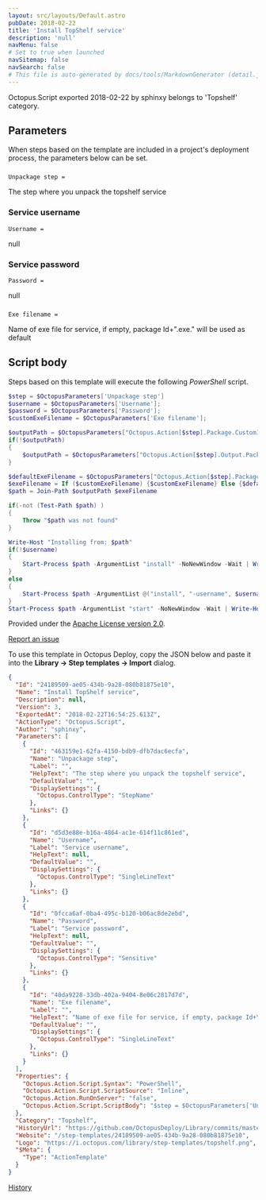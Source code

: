 ```yaml
---
layout: src/layouts/Default.astro
pubDate: 2018-02-22
title: 'Install TopShelf service'
description: 'null'
navMenu: false
# Set to true when launched
navSitemap: false
navSearch: false
# This file is auto-generated by docs/tools/MarkdownGenerator (detail.js)
---
```


Octopus.Script exported 2018-02-22 by sphinxy belongs to 'Topshelf' category.

## Parameters

When steps based on the template are included in a project's deployment process, the parameters below can be set.


<div class="param">

### 

`Unpackage step = `

The step where you unpack the topshelf service

</div>
        
<div class="param">

### Service username

`Username = `

null

</div>
        
<div class="param">

### Service password

`Password = `

null

</div>
        
<div class="param">

### 

`Exe filename = `

Name of exe file for service, if empty, package Id+".exe." will be used as default

</div>
        

## Script body

Steps based on this template will execute the following *PowerShell* script.

```powershell
$step = $OctopusParameters['Unpackage step']
$username = $OctopusParameters['Username'];
$password = $OctopusParameters['Password'];
$customExeFilename = $OctopusParameters['Exe filename'];

$outputPath = $OctopusParameters["Octopus.Action[$step].Package.CustomInstallationDirectory"]
if(!$outputPath) 
{
    $outputPath = $OctopusParameters["Octopus.Action[$step].Output.Package.InstallationDirectoryPath"]
}

$defaultExeFilename = $OctopusParameters["Octopus.Action[$step].Package.NuGetPackageId"] + ".exe"
$exeFilename = If ($customExeFilename) {$customExeFilename} Else {$defaultExeFilename}
$path = Join-Path $outputPath $exeFilename

if(-not (Test-Path $path) )
{
    Throw "$path was not found"
}

Write-Host "Installing from: $path"
if(!$username)
{
    Start-Process $path -ArgumentList "install" -NoNewWindow -Wait | Write-Host
} 
else 
{
    Start-Process $path -ArgumentList @("install", "-username", $username, "-password", $password) -NoNewWindow -Wait | Write-Host
}
Start-Process $path -ArgumentList "start" -NoNewWindow -Wait | Write-Host

```

Provided under the [Apache License version 2.0](https://github.com/OctopusDeploy/Library/blob/master/LICENSE.txt).

[Report an issue](https://github.com/OctopusDeploy/Library/issues/new?assignees=&labels=&projects=&template=bug-report.yml&title=Issue%20with%20Install%20TopShelf%20service&step-template=Install%20TopShelf%20service)

<div class="get-json">

To use this template in Octopus Deploy, copy the JSON below and paste it into the **Library → Step templates → Import** dialog.

```json
{
  "Id": "24189509-ae05-434b-9a28-080b81875e10",
  "Name": "Install TopShelf service",
  "Description": null,
  "Version": 3,
  "ExportedAt": "2018-02-22T16:54:25.613Z",
  "ActionType": "Octopus.Script",
  "Author": "sphinxy",
  "Parameters": [
    {
      "Id": "463159e1-62fa-4150-bdb9-dfb7dac6ecfa",
      "Name": "Unpackage step",
      "Label": "",
      "HelpText": "The step where you unpack the topshelf service",
      "DefaultValue": "",
      "DisplaySettings": {
        "Octopus.ControlType": "StepName"
      },
      "Links": {}
    },
    {
      "Id": "d5d3e88e-b16a-4864-ac1e-614f11c861ed",
      "Name": "Username",
      "Label": "Service username",
      "HelpText": null,
      "DefaultValue": "",
      "DisplaySettings": {
        "Octopus.ControlType": "SingleLineText"
      },
      "Links": {}
    },
    {
      "Id": "0fcca6af-0ba4-495c-b120-b06ac8de2ebd",
      "Name": "Password",
      "Label": "Service password",
      "HelpText": null,
      "DefaultValue": "",
      "DisplaySettings": {
        "Octopus.ControlType": "Sensitive"
      },
      "Links": {}
    },
    {
      "Id": "40da9228-33db-402a-9404-8e06c2817d7d",
      "Name": "Exe filename",
      "Label": "",
      "HelpText": "Name of exe file for service, if empty, package Id+\".exe.\" will be used as default",
      "DefaultValue": "",
      "DisplaySettings": {
        "Octopus.ControlType": "SingleLineText"
      },
      "Links": {}
    }
  ],
  "Properties": {
    "Octopus.Action.Script.Syntax": "PowerShell",
    "Octopus.Action.Script.ScriptSource": "Inline",
    "Octopus.Action.RunOnServer": "false",
    "Octopus.Action.Script.ScriptBody": "$step = $OctopusParameters['Unpackage step']\n$username = $OctopusParameters['Username'];\n$password = $OctopusParameters['Password'];\n$customExeFilename = $OctopusParameters['Exe filename'];\n\n$outputPath = $OctopusParameters[\"Octopus.Action[$step].Package.CustomInstallationDirectory\"]\nif(!$outputPath) \n{\n    $outputPath = $OctopusParameters[\"Octopus.Action[$step].Output.Package.InstallationDirectoryPath\"]\n}\n\n$defaultExeFilename = $OctopusParameters[\"Octopus.Action[$step].Package.NuGetPackageId\"] + \".exe\"\n$exeFilename = If ($customExeFilename) {$customExeFilename} Else {$defaultExeFilename}\n$path = Join-Path $outputPath $exeFilename\n\nif(-not (Test-Path $path) )\n{\n    Throw \"$path was not found\"\n}\n\nWrite-Host \"Installing from: $path\"\nif(!$username)\n{\n    Start-Process $path -ArgumentList \"install\" -NoNewWindow -Wait | Write-Host\n} \nelse \n{\n    Start-Process $path -ArgumentList @(\"install\", \"-username\", $username, \"-password\", $password) -NoNewWindow -Wait | Write-Host\n}\nStart-Process $path -ArgumentList \"start\" -NoNewWindow -Wait | Write-Host\n"
  },
  "Category": "Topshelf",
  "HistoryUrl": "https://github.com/OctopusDeploy/Library/commits/master/step-templates//opt/buildagent/work/75443764cd38076d/step-templates/topshelf-install.json",
  "Website": "/step-templates/24189509-ae05-434b-9a28-080b81875e10",
  "Logo": "https://i.octopus.com/library/step-templates/topshelf.png",
  "$Meta": {
    "Type": "ActionTemplate"
  }
}
```

[History](https://github.com/OctopusDeploy/Library/commits/master/step-templates/https://github.com/OctopusDeploy/Library/commits/master/step-templates//opt/buildagent/work/75443764cd38076d/step-templates/topshelf-install.json)

</div>

